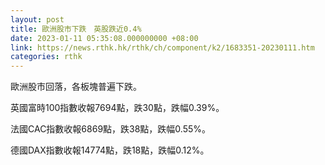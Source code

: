 ```yaml
---
layout: post
title: 歐洲股市下跌　英股跌近0.4%
date: 2023-01-11 05:35:08.000000000 +08:00
link: https://news.rthk.hk/rthk/ch/component/k2/1683351-20230111.htm
categories: rthk
---
```


歐洲股市回落，各板塊普遍下跌。

英國富時100指數收報7694點，跌30點，跌幅0.39%。

法國CAC指數收報6869點，跌38點，跌幅0.55%。

德國DAX指數收報14774點，跌18點，跌幅0.12%。
